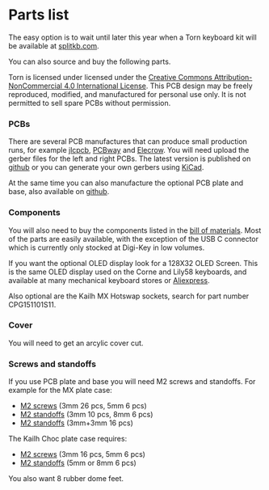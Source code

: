 # Parts list

The easy option is to wait until later this year when a Torn keyboard kit will be available at [splitkb.com](https://blog.splitkb.com/blog/january-2021).

You can also source and buy the following parts.

Torn is licensed under licensed under the [Creative Commons Attribution-NonCommercial 4.0 International License](https://creativecommons.org/licenses/by-nc/4.0).
This PCB design may be freely reproduced, modified, and manufactured for personal use only. It is not permitted to sell spare PCBs without permission.


### PCBs

There are several PCB manufactures that can produce small production runs, for example [jlcpcb](https://jlcpcb.com/), [PCBway](https://www.pcbway.com/) and [Elecrow](https://www.elecrow.com/pcb-manufacturing.html).
You will need upload the gerber files for the left and right PCBs. The latest version is published on [github](https://github.com/rtitmuss/torn/releases/latest) or you can generate your own gerbers using [KiCad](https://kicad.org/).

At the same time you can also manufacture the optional PCB plate and base, also available on [github](https://github.com/rtitmuss/torn/releases/latest).

### Components

You will also need to buy the components listed in the [bill of materials](https://octopart.com/bom-tool/5oG983n7). Most of the parts are easily available, with the exception of the USB C connector which is currently only stocked at Digi-Key in low volumes.

If you want the optional OLED display look for a 128X32 OLED Screen. This is the same OLED display used on the Corne and Lily58 keyboards, and available at many mechanical keyboard stores or [Aliexpress](https://www.aliexpress.com/i/32798439084.html).

Also optional are the Kailh MX Hotswap sockets, search for part number CPG151101S11.

### Cover

You will need to get an arcylic cover cut.

### Screws and standoffs

If you use PCB plate and base you will need M2 screws and standoffs. For example for the MX plate case:
- [M2 screws](https://www.aliexpress.com/item/32948706855.html) (3mm 26 pcs, 5mm 6 pcs)
- [M2 standoffs](https://www.aliexpress.com/item/32968830934.html) (3mm 10 pcs, 8mm 6 pcs)
- [M2 standoffs](https://www.aliexpress.com/item/32970235195.html) (3mm+3mm 16 pcs)

The Kailh Choc plate case requires:
- [M2 screws](https://www.aliexpress.com/item/32948706855.html) (3mm 16 pcs, 5mm 6 pcs)
- [M2 standoffs](https://www.aliexpress.com/item/32968830934.html) (5mm or 8mm 6 pcs)

You also want 8 rubber dome feet.
